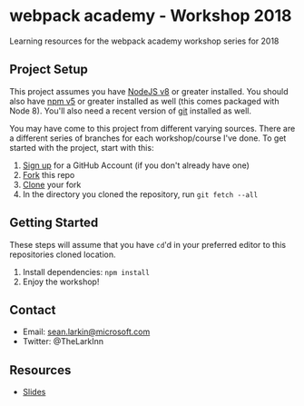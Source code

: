 # webpack academy - Workshop 2018
Learning resources for the webpack academy workshop series for 2018 

## Project Setup

This project assumes you have [NodeJS v8](http://nodejs.org/) or greater installed. You should
also have [npm v5](https://www.npmjs.com/) or greater installed as well (this comes packaged
with Node 8). You'll also need a recent version of [git](https://git-scm.com/) installed
as well.

You may have come to this project from different varying sources. There are a
different series of branches for each workshop/course I've done. To get started with
the project, start with this:

1. [Sign up](https://github.com/join) for a GitHub Account (if you don't already have one)
2. [Fork](https://help.github.com/articles/fork-a-repo/) this repo
3. [Clone](https://help.github.com/articles/cloning-a-repository/) your fork
4. In the directory you cloned the repository, run `git fetch --all`

## Getting Started
These steps will assume that you have `cd`'d in your preferred editor to this repositories cloned location.

1. Install dependencies: `npm install`
2. Enjoy the workshop!

## Contact
* Email: sean.larkin@microsoft.com
* Twitter: @TheLarkInn

## Resources
* [Slides](https://docs.google.com/presentation/d/1RuTDSvfaEFBFQ-3OiyxtuPTaGhv-xv7OG4jt5mpIdUw/edit?usp=sharing)

